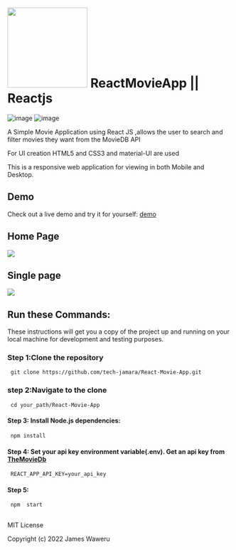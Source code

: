 # <img src="https://www.themoviedb.org/assets/2/v4/logos/v2/blue_short-8e7b30f73a4020692ccca9c88bafe5dcb6f8a62a4c6bc55cd9ba82bb2cd95f6c.svg" width='180px'/> ReactMovieApp || Reactjs 
![image](https://user-images.githubusercontent.com/65393068/150739020-a4404c03-9f6c-45a4-975c-712c2a827134.png) 
![image](https://user-images.githubusercontent.com/65393068/150742272-f88c16e0-3aae-4990-be68-f6f4e393277e.png)


A Simple Movie Application using React JS ,allows the user to search and filter movies they want  from the MovieDB API

For UI creation HTML5 and CSS3 and material-UI are used

This is a responsive web application for viewing in both Mobile and Desktop.

## Demo

Check out a live demo and try it for yourself: [demo](https://cinemy-movie-app.netlify.app/)

<!-- # ScreenShots -->

## Home Page
   <kbd><img src="https://drive.google.com/uc?id=1fEpBRkFQvX3zhUDGflPHDEq7e_j8AZWP"/></kbd>
  ## Single page 
 <kbd><img src="https://drive.google.com/uc?id=14xckC8Zbrvz2rUuHkh084pNZVnoarz-J"/></kbd>

  ## Run these Commands:
 These instructions will get you a copy of the project up and running on your local machine for development and testing purposes.
### Step 1:Clone the repository
     git clone https://github.com/tech-jamara/React-Movie-App.git
### step 2:Navigate to the clone 
     cd your_path/React-Movie-App 
#### Step 3: Install Node.js dependencies:
     npm install        
#### Step 4: Set your api key environment variable(.env). Get an api key from  [TheMovieDb](https://www.themoviedb.org/)
     REACT_APP_API_KEY=your_api_key
#### Step 5:
     npm  start  
     
 
 ##
 MIT License

Copyright (c) 2022 James Waweru


<!-- <div> 
      <kbd><img src="https://drive.google.com/uc?id=1-Ne-XbWZt1y2Tj6rh3VcJ2eQPcZXC0ci"  height='535' width='440' /> </kbd>  
      <kbd><img src="https://drive.google.com/uc?id=1aK9Y8T847hrKUvVxHXkN3I9Ch2fam3Dz" height='535' width='290' /></kbd>
</div> -->
  

 

<!-- ----------------------------------------------------------------------------------- -->
